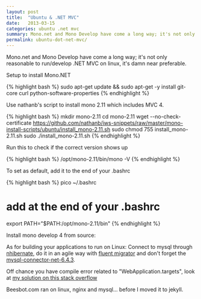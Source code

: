 ```yaml
---
layout: post
title:  "Ubuntu & .NET MVC"
date:   2013-03-15
categories: ubuntu .net mvc
summary: Mono.net and Mono Develop have come a long way; it's not only reasonable to run/develop .NET MVC on linux, it's damn near preferable.
permalink: ubuntu-dot-net-mvc/
---
```


Mono.net and Mono Develop have come a long way; it's not only reasonable to run/develop .NET MVC on linux, it's damn near preferable.

Setup to install Mono.NET

{% highlight bash %}
sudo apt-get update && sudo apt-get -y install git-core curl python-software-properties
{% endhighlight %}

Use nathanb's script to install mono 2.11 which includes MVC 4.

{% highlight bash %}
mkdir mono-2.11
cd mono-2.11
wget --no-check-certificate https://github.com/nathanb/iws-snippets/raw/master/mono-install-scripts/ubuntu/install_mono-2.11.sh
sudo chmod 755 install_mono-2.11.sh
sudo ./install_mono-2.11.sh
{% endhighlight %}

Run this to check if the correct version shows up

{% highlight bash %}
/opt/mono-2.11/bin/mono -V
{% endhighlight %}

To set as default, add it to the end of your .bashrc 

{% highlight bash %}
pico ~/.bashrc

# add at the end of your .bashrc
export PATH="$PATH:/opt/mono-2.11/bin"
{% endhighlight %}

Install mono develop 4 from source:

<script src="https://gist.github.com/choffmeister/5114966.js"></script>

As for building your applications to run on Linux:
Connect to mysql through [nhibernate](http://nhforge.org/), do it in an agile way with [fluent migrator](https://github.com/schambers/fluentmigrator) and don't forget the [mysql-connector-net-6.4.3](http://dev.mysql.com/downloads/connector/net/).

Off chance you have compile error related to "WebApplication.targets", look at [my solution on this stack overflow](http://stackoverflow.com/questions/10575509/webapplication-targets-missing-when-building-a-mvc4-project-in-monodevelop-on-os)

Beesbot.com ran on linux, nginx and mysql... before I moved it to jekyll.